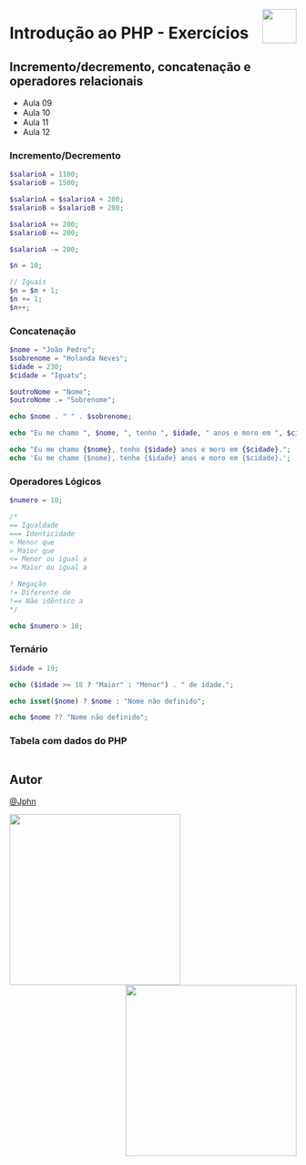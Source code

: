 <a href="https://www.beacademy.com.br/devstartpaylivre/" target="_blank"><img src="https://www.beacademy.com.br/wp-content/uploads/2022/02/Cubo.png" align="right" width="60"/></a>

# Introdução ao PHP - Exercícios

## Incremento/decremento, concatenação e operadores relacionais

- Aula 09
- Aula 10
- Aula 11
- Aula 12

### **Incremento/Decremento**

```php
$salarioA = 1100;
$salarioB = 1500;

$salarioA = $salarioA + 200;
$salarioB = $salarioB + 200;

$salarioA += 200;
$salarioB += 200;

$salarioA -= 200;

$n = 10;

// Iguais
$n = $n + 1;
$n += 1;
$n++;
```

### **Concatenação**

```php
$nome = "João Pedro";
$sobrenome = "Holanda Neves";
$idade = 230;
$cidade = "Iguatu";

$outroNome = "Nome";
$outroNome .= "Sobrenome";

echo $nome . " " . $sobrenome;

echo "Eu me chamo ", $nome, ", tenho ", $idade, " anos e moro em ", $cidade, ".";

echo "Eu me chamo {$nome}, tenho {$idade} anos e moro em {$cidade}.";
echo 'Eu me chamo {$nome}, tenho {$idade} anos e moro em {$cidade}.';
```

### **Operadores Lógicos**

```php
$numero = 10;

/* 
== Igualdade
=== Identicidade
< Menor que
> Maior que
<= Menor ou igual a
>= Maior ou igual a 

! Negação
!= Diferente de
!== Não idêntico a
*/

echo $numero > 10;
```

### **Ternário**

```php
$idade = 19;

echo ($idade >= 18 ? "Maior" : "Menor") . " de idade.";

echo isset($nome) ? $nome : "Nome não definido";

echo $nome ?? "Nome não definido";
```

### **Tabela com dados do PHP**

```php
```

## Autor

[@Jphn](https://github.com/Jphn)

<a href="https://www.beacademy.com.br/" target="_blank"><img src="https://www.beacademy.com.br/wp-content/uploads/2019/11/Logo-Topo.png" width="300" align="left" /></a>

<a href="https://www.paylivre.com/" target="_blank"><img src="https://web.paylivre.com/static/media/logo-blue.c7100186.png" width="300" align="right" /></a>
